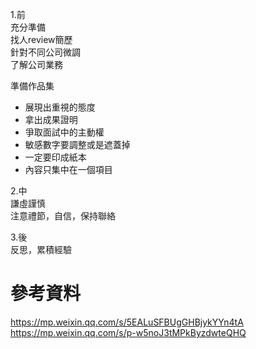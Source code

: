 1.前  
充分準備  
找人review簡歷  
針對不同公司微調  
了解公司業務  

準備作品集  
* 展現出重視的態度  
* 拿出成果證明
* 爭取面試中的主動權  
* 敏感數字要調整或是遮蓋掉  
* 一定要印成紙本  
* 內容只集中在一個項目

2.中  
謙虛謹慎  
注意禮節，自信，保持聯絡  

3.後  
反思，累積經驗  

# 參考資料  
https://mp.weixin.qq.com/s/5EALuSFBUgGHBjykYYn4tA  
https://mp.weixin.qq.com/s/p-w5noJ3tMPkByzdwteQHQ  
